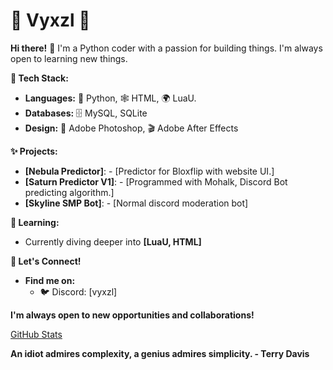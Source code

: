 # 💫 Vyxzl 💫

**Hi there!** 👋 I'm a Python coder with a passion for building things. I'm always open to learning new things. 

**🚀 Tech Stack:**

* **Languages:** 🐍 Python, 🕸️ HTML, 🌍 LuaU.
* **Databases:** 🗄️ MySQL, SQLite
* **Design:** 🎨 Adobe Photoshop, 🎬 Adobe After Effects

**✨ Projects:**

* **[Nebula Predictor]**: - [Predictor for Bloxflip with website UI.] 
* **[Saturn Predictor V1]**: - [Programmed with Mohalk, Discord Bot predicting algorithm.] 
* **[Skyline SMP Bot]**: - [Normal discord moderation bot]

**🌱 Learning:**

* Currently diving deeper into **[LuaU, HTML]** 

**🤝 Let's Connect!**

* **Find me on:** 
    * 🐦 Discord: [vyxzl]

**I'm always open to new opportunities and collaborations!** 

[GitHub Stats](https://github-readme-stats.vercel.app/api?username=Vyxzl&theme=tokyonight&hide_border=false&include_all_commits=true&count_private=true)

**An idiot admires complexity, a genius admires simplicity. - Terry Davis** 

